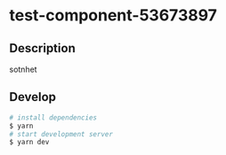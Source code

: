 # test-component-53673897

## Description

sotnhet

## Develop

```bash
# install dependencies
$ yarn
# start development server
$ yarn dev
```